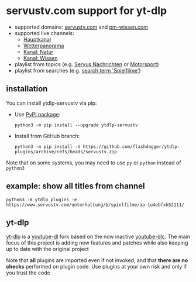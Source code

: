 # servustv.com support for yt-dlp

* supported domains: [servustv.com](https://servustv.com) and [pm-wissen.com](https://pm-wissen.com)
* supported live channels:
  * [Hauptkanal](https://www.servustv.com/allgemein/p/jetzt-live/119753/) 
  * [Wetterpanorama](https://www.servustv.com/aktuelles/v/aa9bgcvsvf7sq8y4sm14/) 
  * [Kanal: Natur](https://www.servustv.com/natur/k/natur-kanal/269299/)
  * [Kanal: Wissen](https://www.servustv.com/wissen/k/wissen-kanal/269302/)
* playlist from topics (e.g. [Servus Nachrichten](https://www.servustv.com/aktuelles/b/servus-nachrichten/aa-1y5rjcd1h2111/)
  or [Motorsport](https://www.servustv.com/sport/p/motorsport/325/))
* playlist from searches (e.g. [search term 'Spielfilme'](https://www.servustv.com/search/spielfilme/))

## installation

You can install ytdlp-servustv via pip:

* Use [PyPI package](https://pypi.org/project/yt-dlp):

  `python3 -m pip install --upgrade ytdlp-servustv`
* Install from GitHub branch:

  `python3 -m pip install -U https://github.com/flashdagger/ytdlp-plugins/archive/refs/heads/servustv.zip`

Note that on some systems, you may need to use `py` or `python` instead of `python3`

## example: show all titles from channel

  `python3 -m ytdlp_plugins -e https://www.servustv.com/unterhaltung/b/spielfilme/aa-1u4ebfxk52111/`


## yt-dlp

[yt-dlp](https://github.com/yt-dlp/yt-dlp) is a [youtube-dl](https://github.com/ytdl-org/youtube-dl) fork based on the now
inactive [youtube-dlc](https://github.com/blackjack4494/yt-dlc). The main focus of this project is adding new features
and patches while also keeping up to date with the original project

Note that **all** plugins are imported even if not invoked, and that **there are no checks** performed on plugin code.
Use plugins at your own risk and only if you trust the code

